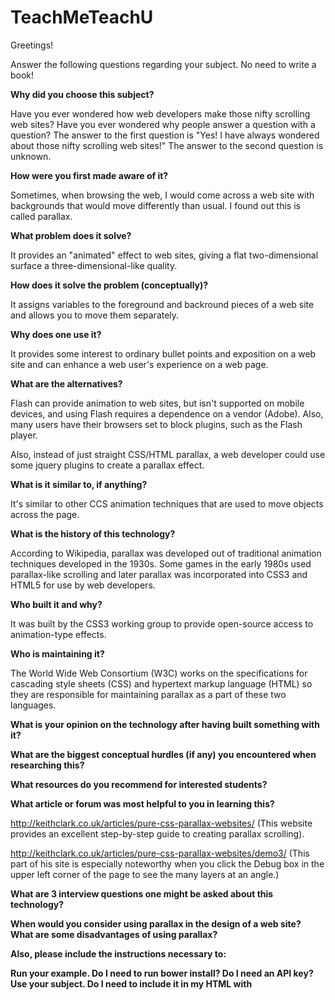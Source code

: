 # TeachMeTeachU
Greetings!

Answer the following questions regarding your subject. No need to write a book!

<b>Why did you choose this subject?</b>

Have you ever wondered how web developers make those nifty scrolling web sites? Have you ever wondered why people answer a question with a question? The answer to the first question is "Yes! I have always wondered about those nifty scrolling web sites!" The answer to the second question is unknown.

<b>How were you first made aware of it?</b>

Sometimes, when browsing the web, I would come across a web site with backgrounds that would move differently than usual. I found out this is called parallax.

<b>What problem does it solve?</b>

It provides an "animated" effect to web sites, giving a flat two-dimensional surface a three-dimensional-like quality.

<b>How does it solve the problem (conceptually)?</b>

It assigns variables to the foreground and backround pieces of a web site and allows you to move them separately.

<b>Why does one use it?</b>

It provides some interest to ordinary bullet points and exposition on a web site and can enhance a web user's experience on a web page.

<b>What are the alternatives?</b>

Flash can provide animation to web sites, but isn't supported on mobile devices, and using Flash requires a dependence on a vendor (Adobe). Also, many users have their browsers set to block plugins, such as the Flash player.

Also, instead of just straight CSS/HTML parallax, a web developer could use some jquery plugins to create a parallax effect.

<b>What is it similar to, if anything?</b>

It's similar to other CCS animation techniques that are used to move objects across the page.

<b>What is the history of this technology?</b>

According to Wikipedia, parallax was developed out of traditional animation techniques developed in the 1930s. Some games in the early 1980s used parallax-like scrolling and later parallax was incorporated into CSS3 and HTML5 for use by web developers.

<b>Who built it and why?</b>

It was built by the CSS3 working group to provide open-source access to animation-type effects.

<b>Who is maintaining it?</b>

The World Wide Web Consortium (W3C) works on the specifications for cascading style sheets (CSS) and hypertext markup language (HTML) so they are responsible for maintaining parallax as a part of these two languages.

<b>What is your opinion on the technology after having built something with it?</b>

<b>What are the biggest conceptual hurdles (if any) you encountered when researching this?</b>

<b>What resources do you recommend for interested students?</b>

<b>What article or forum was most helpful to you in learning this?</b>

http://keithclark.co.uk/articles/pure-css-parallax-websites/ (This website provides an excellent step-by-step guide to creating parallax scrolling).

http://keithclark.co.uk/articles/pure-css-parallax-websites/demo3/ (This part of his site is especially noteworthy when you click the Debug box in the upper left corner of the page to see the many layers at an angle.)

<b>What are 3 interview questions one might be asked about this technology?<b>

When would you consider using parallax in the design of a web site?
What are some disadvantages of using parallax?


Also, please include the instructions necessary to:

Run your example.
Do I need to run bower install? Do I need an API key?
Use your subject.
Do I need to include it in my HTML with <script> tags? Do I need to brew install anything? Can I deploy it to Heroku?
